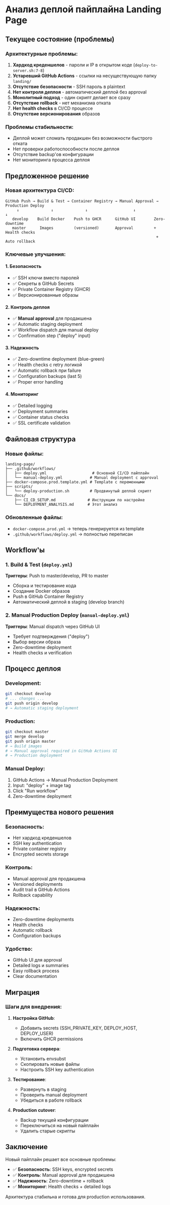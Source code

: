 # Анализ деплой пайплайна Landing Page

## Текущее состояние (проблемы)

### Архитектурные проблемы:
1. **Хардкод креденшелов** - пароли и IP в открытом коде (`deploy-to-server.sh:7-8`)
2. **Устаревший GitHub Actions** - ссылки на несуществующую папку `landing/`
3. **Отсутствие безопасности** - SSH пароль в plaintext
4. **Нет контроля деплоя** - автоматический деплой без approval
5. **Монолитный подход** - один скрипт делает все сразу
6. **Отсутствие rollback** - нет механизма отката
7. **Нет health checks** в CI/CD процессе
8. **Отсутствие версионирования** образов

### Проблемы стабильности:
- Деплой может сломать продакшен без возможности быстрого отката
- Нет проверки работоспособности после деплоя
- Отсутствие backup'ов конфигурации
- Нет мониторинга процесса деплоя

## Предложенное решение

### Новая архитектура CI/CD:

```
GitHub Push → Build & Test → Container Registry → Manual Approval → Production Deploy
     ↓              ↓              ↓                    ↓               ↓
   develop    Build Docker    Push to GHCR      GitHub UI        Zero-downtime
   master      Images         (versioned)       Approval         + Health checks
                                                                  + Auto rollback
```

### Ключевые улучшения:

#### 1. Безопасность
- ✅ SSH ключи вместо паролей
- ✅ Секреты в GitHub Secrets
- ✅ Private Container Registry (GHCR)
- ✅ Версионированные образы

#### 2. Контроль деплоя
- ✅ **Manual approval** для продакшена
- ✅ Automatic staging deployment
- ✅ Workflow dispatch для manual deploy
- ✅ Confirmation step ("deploy" input)

#### 3. Надежность
- ✅ Zero-downtime deployment (blue-green)
- ✅ Health checks с retry логикой
- ✅ Automatic rollback при failure
- ✅ Configuration backups (last 5)
- ✅ Proper error handling

#### 4. Мониторинг
- ✅ Detailed logging
- ✅ Deployment summaries
- ✅ Container status checks
- ✅ SSL certificate validation

## Файловая структура

### Новые файлы:
```
landing-page/
├── .github/workflows/
│   ├── deploy.yml                    # Основной CI/CD пайплайн
│   └── manual-deploy.yml            # Manual deployment с approval
├── docker-compose.prod.template.yml # Template с переменными
├── scripts/
│   └── deploy-production.sh         # Продвинутый деплой скрипт
└── docs/
    ├── CI_CD_SETUP.md              # Инструкции по настройке
    └── DEPLOYMENT_ANALYSIS.md      # Этот анализ
```

### Обновленные файлы:
- `docker-compose.prod.yml` → теперь генерируется из template
- `.github/workflows/deploy.yml` → полностью переписан

## Workflow'ы

### 1. Build & Test (`deploy.yml`)
**Триггеры**: Push to master/develop, PR to master
- Сборка и тестирование кода
- Создание Docker образов
- Push в GitHub Container Registry
- Автоматический деплой в staging (develop branch)

### 2. Manual Production Deploy (`manual-deploy.yml`)
**Триггеры**: Manual dispatch через GitHub UI
- Требует подтверждения ("deploy")
- Выбор версии образа
- Zero-downtime deployment
- Health checks и verification

## Процесс деплоя

### Development:
```bash
git checkout develop
# ... changes ...
git push origin develop
# → Automatic staging deployment
```

### Production:
```bash
git checkout master
git merge develop
git push origin master
# → Build images
# → Manual approval required in GitHub Actions UI
# → Production deployment
```

### Manual Deploy:
1. GitHub Actions → Manual Production Deployment
2. Input: "deploy" + image tag
3. Click "Run workflow"
4. Zero-downtime deployment

## Преимущества нового решения

### Безопасность:
- Нет хардкод креденшелов
- SSH key authentication
- Private container registry
- Encrypted secrets storage

### Контроль:
- Manual approval для продакшена
- Versioned deployments
- Audit trail в GitHub Actions
- Rollback capability

### Надежность:
- Zero-downtime deployments
- Health checks
- Automatic rollback
- Configuration backups

### Удобство:
- GitHub UI для approval
- Detailed logs и summaries
- Easy rollback process
- Clear documentation

## Миграция

### Шаги для внедрения:

1. **Настройка GitHub**:
   - Добавить secrets (SSH_PRIVATE_KEY, DEPLOY_HOST, DEPLOY_USER)
   - Включить GHCR permissions

2. **Подготовка сервера**:
   - Установить envsubst
   - Скопировать новые файлы
   - Настроить SSH key authentication

3. **Тестирование**:
   - Развернуть в staging
   - Проверить manual deployment
   - Убедиться в работе rollback

4. **Production cutover**:
   - Backup текущей конфигурации
   - Переключиться на новый пайплайн
   - Удалить старые скрипты

## Заключение

Новый пайплайн решает все основные проблемы:
- ✅ **Безопасность**: SSH keys, encrypted secrets
- ✅ **Контроль**: Manual approval для продакшена
- ✅ **Надежность**: Zero-downtime + rollback
- ✅ **Мониторинг**: Health checks + detailed logs

Архитектура стабильна и готова для production использования. 